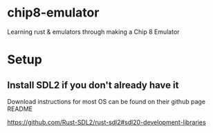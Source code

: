 # chip8-emulator
Learning rust &amp; emulators through making a Chip 8 Emulator


# Setup

## Install SDL2 if you don't already have it
Download instructions for most OS can be found on their github page README

https://github.com/Rust-SDL2/rust-sdl2#sdl20-development-libraries